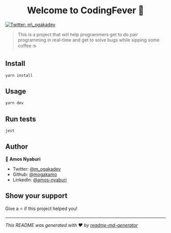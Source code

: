 <h1 align="center">Welcome to CodingFever 👋</h1>
<p>
  <a href="https://twitter.com/m_ogakadev" target="_blank">
    <img alt="Twitter: m\_ogakadev" src="https://img.shields.io/twitter/follow/m\_ogakadev.svg?style=social" />
  </a>
</p>

> This is a project that will help programmers get to do pair programming in real-time and get to solve bugs while sipping some coffee ☕

## Install

```sh
yarn install
```

## Usage

```sh
yarn dev
```

## Run tests

```sh
jest
```

## Author

👤 **Amos Nyaburi**

* Twitter: [@m\_ogakadev](https://twitter.com/m\_ogakadev)
* Github: [@mogakamo](https://github.com/mogakamo)
* LinkedIn: [@amos-nyaburi](https://linkedin.com/in/amos-nyaburi)

## Show your support

Give a ⭐️ if this project helped you!

***
_This README was generated with ❤️ by [readme-md-generator](https://github.com/kefranabg/readme-md-generator)_
